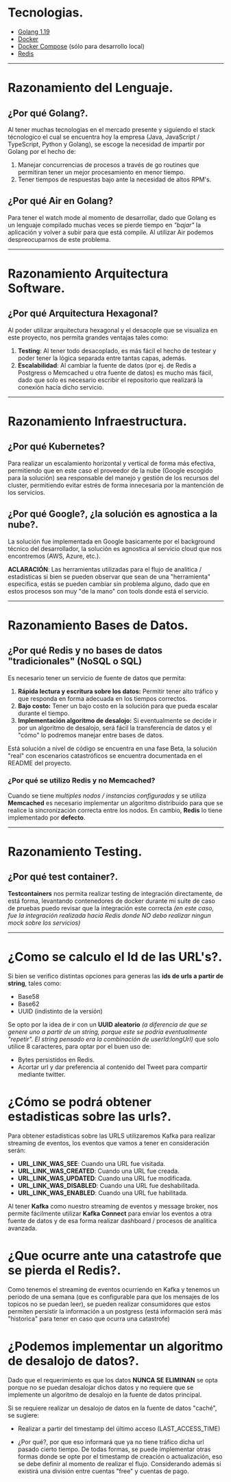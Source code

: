 # Tecnologias.

- [Golang 1.19](https://go.dev/)
- [Docker](https://www.docker.com/)
- [Docker Compose](https://docs.docker.com/compose/) (sólo para desarrollo local)
- [Redis](https://redis.io/)

---

# Razonamiento del Lenguaje.

## ¿Por qué Golang?.

Al tener muchas tecnologias en el mercado presente y siguiendo el stack técnologico el cual se encuentra hoy la empresa (Java, JavaScript / TypeScript, Python y Golang), se escoge la necesidad de impartir por Golang por el hecho de:

1. Manejar concurrencias de procesos a través de go routines que permitiran tener un mejor procesamiento en menor tiempo.
2. Tener tiempos de respuestas bajo ante la necesidad de altos RPM's.

## ¿Por qué Air en Golang?

Para tener el watch mode al momento de desarrollar, dado que Golang es un lenguaje compilado muchas veces se pierde tiempo en _"bajar"_ la aplicación y volver a subir para que está compile. Al utilizar Air podemos despreocuparnos de este problema.

---

# Razonamiento Arquitectura Software.

## ¿Por qué Arquitectura Hexagonal?

Al poder utilizar arquitectura hexagonal y el desacople que se visualiza en este proyecto, nos permita grandes ventajas tales como:

1. **Testing**: Al tener todo desacoplado, es más fácil el hecho de testear y poder tener la lógica separada entre tantas capas, además.
2. **Escalabilidad**: Al cambiar la fuente de datos (por ej. de Redis a Postgress o Memcached u otra fuente de datos) es mucho más fácil, dado que solo es necesario escribir el repositorio que realizará la conexión hacía dicho servicio.

---

# Razonamiento Infraestructura.

## ¿Por qué Kubernetes?

Para realizar un escalamiento horizontal y vertical de forma más efectiva, permitiendo que en este caso el proveedor de la nube (Google escogido para la solución) sea responsable del manejo y gestión de los recursos del cluster, permitiendo evitar estrés de forma innecesaria por la mantención de los servicios.

## ¿Por qué Google?, ¿la solución es agnostica a la nube?.

La solución fue implementada en Google basicamente por el background técnico del desarrollador, la solución es agnostica al servicio cloud que nos encontremos (AWS, Azure, etc.).

**ACLARACIÓN**: Las herramientas utilizadas para el flujo de analitica / estadisticas si bien se pueden observar que sean de una "herramienta" especifica, estás se pueden cambiar sin problema alguno, dado que en estos procesos son muy "de la mano" con tools donde está el servicio.

---

# Razonamiento Bases de Datos.

## ¿Por qué Redis y no bases de datos "tradicionales" (NoSQL o SQL)

Es necesario tener un servicio de fuente de datos que permita:

1. **Rápida lectura y escritura sobre los datos:** Permitir tener alto tráfico y que responda en forma adecuada en los tiempos correctos.
2. **Bajo costo:** Tener un bajo costo en la solución para que pueda escalar durante el tiempo.
3. **Implementación algoritmo de desalojo:** Si eventualmente se decide ir por un algoritmo de desalojo, será fácil la transferencía de datos y el "cómo" lo podremos manejar entre bases de datos.

Está solución a nivel de código se encuentra en una fase Beta, la solución "real" con escenarios catastróficos se encuentra documentada en el README del proyecto.

### ¿Por qué se utilizo Redis y no Memcached?

Cuando se tiene _multiples nodos / instancias configuradas_ y se utiliza **Memcached** es necesario implementar un algoritmo distribuido para que se realice la sincronización correcta entre los nodos. En cambio, **Redis** lo tiene implementado por **defecto**.

---

# Razonamiento Testing.

## ¿Por qué test container?.

**Testcontainers** nos permita realizar testing de integración directamente, de está forma, levantando contenedores de docker durante mi suite de caso de pruebas puedo revisar que la integración este correcta _(en este caso, fue la integración realizada hacía Redis donde NO debo realizar ningun mock sobre los servicios)_

---

# ¿Como se calculo el Id de las URL's?.

Si bien se verifico distintas opciones para generas las **ids de urls a partir de string**, tales como:

- Base58
- Base62
- UUID (indistinto de la versión)

Se opto por la idea de ir con un **UUID aleatorio** _(a diferencia de que se genere uno a partir de un string, porque este se podría eventualmente "repetir". El string pensado era la combinación de userId:longUrl)_ que solo utilice 8 caracteres, para optar por el buen uso de:

- Bytes persistidos en Redis.
- Acortar url y dar preferencia al contenido del Tweet para compartir mediante twitter.

# ¿Cómo se podrá obtener estadisticas sobre las urls?.

Para obtener estadisticas sobre las URLS utilizaremos Kafka para realizar streaming de eventos, los eventos que vamos a tener en consideración serán:

- **URL_LINK_WAS_SEE**: Cuando una URL fue visitada.
- **URL_LINK_WAS_CREATED**: Cuando una URL fue creada.
- **URL_LINK_WAS_UPDATED**: Cuando una URL fue modificada.
- **URL_LINK_WAS_DISABLED**: Cuando una URL fue deshabilitada.
- **URL_LINK_WAS_ENABLED**: Cuando una URL fue habilitada.

Al tener **Kafka** como nuestro streaming de eventos y message broker, nos permite fácilmente utilizar **Kafka Connect** para enviar los eventos a otra fuente de datos y de esa forma realizar dashboard / procesos de analitica avanzada.

# ¿Que ocurre ante una catastrofe que se pierda el Redis?.

Como tenemos el streaming de eventos ocurriendo en Kafka y tenemos un periodo de una semana (que es configurable para que los mensajes de los topicos no se puedan leer), se pueden realizar consumidores que estos permiten persistir la información a un postgress (está información será más "historica" para tener en caso que ocurra una catastrofe)

# ¿Podemos implementar un algoritmo de desalojo de datos?.

Dado que el requerimiento es que los datos **NUNCA SE ELIMINAN** se opta porque no se puedan desalojar dichos datos y no requiere que se implemente un algoritmo de desalojo en la fuente de datos principal.

Si se requiere realizar un desalojo de datos en la fuente de datos "caché", se sugiere:

- Realizar a partir del timestamp del último acceso (LAST_ACCESS_TIME)

- ¿Por qué?, por que eso informará que ya no tiene tráfico dicha url pasado cierto tiempo. De todas formas, se puede implementar otras formas donde se opte por el timestamp de creación o actualización, eso se debe definir al momento de realizar el flujo. Considerando además si existirá una división entre cuentas "free" y cuentas de pago.
